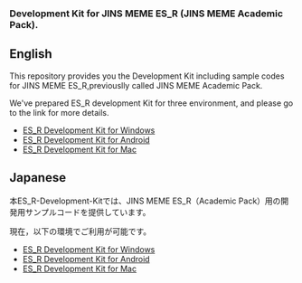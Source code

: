 ### Development Kit for JINS MEME ES_R (JINS MEME Academic Pack).

## English
This repository provides you the Development Kit including sample codes for JINS MEME ES_R,previouslly called JINS MEME Academic Pack.

We've prepared ES_R development Kit for three environment, and please go to the link for more details.
* [ES_R Development Kit for Windows](https://github.com/jins-meme/ES_R-Development-Kit/tree/master/windows)
* [ES_R Development Kit for Android](https://github.com/jins-meme/ES_R-Development-Kit/tree/master/android)
* [ES_R Development Kit for Mac](https://github.com/jins-meme/ES_R-Development-Kit/tree/master/Mac)

## Japanese
本ES_R-Development-Kitでは、JINS MEME ES_R（Academic Pack）用の開発用サンプルコードを提供しています。

現在，以下の環境でご利用が可能です。
* [ES_R Development Kit for Windows](https://github.com/jins-meme/ES_R-Development-Kit/tree/master/windows)
* [ES_R Development Kit for Android](https://github.com/jins-meme/ES_R-Development-Kit/tree/master/android)
* [ES_R Development Kit for Mac](https://github.com/jins-meme/ES_R-Development-Kit/tree/master/Mac)
